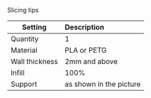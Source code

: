 Slicing tips

|Setting        |Description             |
|---------------|:-----------------------|
|Quantity       |1                       |
|Material       |PLA or PETG             |
|Wall thickness |2mm and above           |
|Infill         |100%                    |
|Support        |as shown in the picture |


